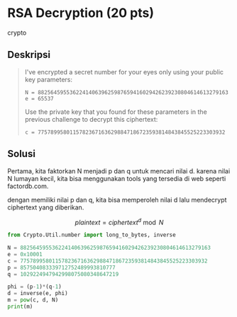 # RSA Decryption (20 pts)
crypto

## Deskripsi
> I've encrypted a secret number for your eyes only using your public key parameters:
>```
> N = 882564595536224140639625987659416029426239230804614613279163
> e = 65537
>```
> Use the private key that you found for these parameters in the previous challenge to decrypt this ciphertext:
> ```
> c = 77578995801157823671636298847186723593814843845525223303932
> ```

## Solusi
Pertama, kita faktorkan N menjadi p dan q untuk mencari nilai d. karena nilai N lumayan
kecil, kita bisa menggunakan tools yang tersedia di web seperti factordb.com. 

dengan memiliki nilai p dan q, kita bisa memperoleh nilai d lalu mendecrypt ciphertext yang diberikan.

$$ plaintext = ciphertext^d \bmod N $$

``` python
from Crypto.Util.number import long_to_bytes, inverse

N = 882564595536224140639625987659416029426239230804614613279163
e = 0x10001
c = 77578995801157823671636298847186723593814843845525223303932
p = 857504083339712752489993810777
q = 1029224947942998075080348647219

phi = (p-1)*(q-1)
d = inverse(e, phi)
m = pow(c, d, N)
print(m)

```
